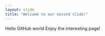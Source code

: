 ```yaml
---
layout: slide
title: "Welcome to our second slide!"
---
```

Hello GitHub world
Enjoy the interesting page!
